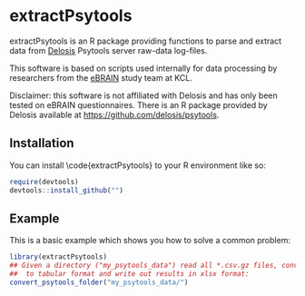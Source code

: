 
# extractPsytools

extractPsytools is an R package providing functions to parse and extract
data from [Delosis](https://www.delosis.com/) Psytools server raw-data 
log-files.

This software is based on scripts used internally for data processing by 
researchers from the [eBRAIN](https://www.ebrainstudy.com/) study team at KCL.

Disclaimer: this software is not affiliated with Delosis and has only been 
tested on eBRAIN questionnaires. There is an R package provided by 
Delosis available at https://github.com/delosis/psytools.

## Installation

You can install \code{extractPsytools} to your R environment like so:

``` r
require(devtools)
devtools::install_github("")
```

## Example

This is a basic example which shows you how to solve a common problem:

``` r
library(extractPsytools)
## Given a directory ("my_psytools_data") read all *.csv.gz files, convert 
##  to tabular format and write out results in xlsx format:
convert_psytools_folder("my_psytools_data/")

```

